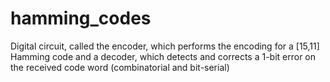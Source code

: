 # hamming_codes
Digital circuit, called the encoder, which performs the encoding for a [15,11] Hamming code and a decoder, which detects and corrects a 1-bit error on the received code word (combinatorial and bit-serial)
